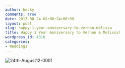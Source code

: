```yaml
---
author: becky
comments: true
date: 2013-08-24 08:00:24+00:00
layout: post
slug: happy-1-year-anniversary-to-vernon-melissa
title: Happy 1 Year Anniversary to Vernon & Melissa!
wordpress_id: 4310
categories:
- Weddings
---
```


![24th-August12-0001](http://www.beckyjenson.com/wp-content/uploads/2013/01/24th-August12-0001.jpg)
